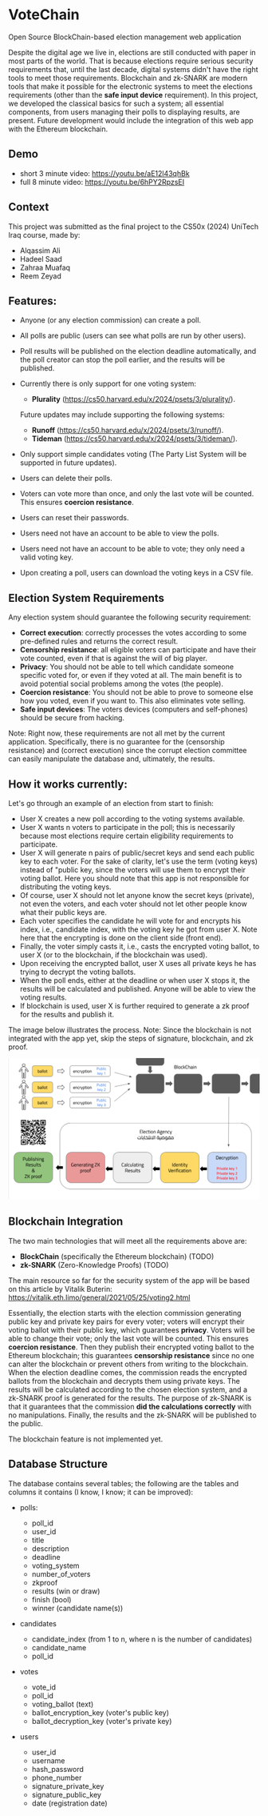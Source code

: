 # VoteChain
Open Source BlockChain-based election management web application

Despite the digital age we live in, elections are still conducted with paper in most parts of the world. That is because elections require serious security requirements that, until the last decade, digital systems didn't have the right tools to meet those requirements. Blockchain and zk-SNARK are modern tools that make it possible for the electronic systems to meet the elections requirements (other than the **safe input device** requirement). In this project, we developed the classical basics for such a system; all essential components, from users managing their polls to displaying results, are present. Future development would include the integration of this web app with the Ethereum blockchain.

## Demo
* short 3 minute video: https://youtu.be/aE12l43qhBk
* full 8 minute video: https://youtu.be/6hPY2RpzsEI 

## Context

This project was submitted as the final project to the CS50x (2024) UniTech Iraq course, made by:
* Alqassim Ali
* Hadeel Saad
* Zahraa Muafaq
* Reem Zeyad

## Features:
* Anyone (or any election commission) can create a poll.
* All polls are public (users can see what polls are run by other users).
* Poll results will be published on the election deadline automatically, and the poll creator can stop the poll earlier, and the results will be published.
* Currently there is only support for one voting system:
    * **Plurality** (https://cs50.harvard.edu/x/2024/psets/3/plurality/).

    Future updates may include supporting the following systems:
    * **Runoff** (https://cs50.harvard.edu/x/2024/psets/3/runoff/).
    * **Tideman** (https://cs50.harvard.edu/x/2024/psets/3/tideman/).
* Only support simple candidates voting (The Party List System will be supported in future updates). 
* Users can delete their polls.
* Voters can vote more than once, and only the last vote will be counted. This ensures **coercion resistance**.
* Users can reset their passwords.
* Users need not have an account to be able to view the polls.
* Users need not have an account to be able to vote; they only need a valid voting key.
* Upon creating a poll, users can download the voting keys in a CSV file.

## Election System Requirements
Any election system should guarantee the following security requirement:
* **Correct execution**: correctly processes the votes according to some pre-defined rules and returns the correct result.
* **Censorship resistance**: all eligible voters can participate and have their vote counted, even if that is against the will of big player.
* **Privacy**: You should not be able to tell which candidate someone specific voted for, or even if they voted at all. The main benefit is to avoid potential social problems among the votes (the people).
* **Coercion resistance**: You should not be able to prove to someone else how you voted, even if you want to. This also eliminates vote selling.
* **Safe input devices**: The voters devices (computers and self-phones) should be secure from hacking.

Note: Right now, these requirements are not all met by the current application. Specifically, there is no guarantee for the (censorship resistance) and (correct execution) since the corrupt election committee can easily manipulate the database and, ultimately, the results.

## How it works currently:

Let's go through an example of an election from start to finish:

* User X creates a new poll according to the voting systems available.
* User X wants n voters to participate in the poll; this is necessarily because most elections require certain eligibility requirements to participate.
* User X will generate n pairs of public/secret keys and send each public key to each voter. For the sake of clarity, let's use the term (voting keys) instead of "public key, since the voters will use them to encrypt their voting ballot. Here you should note that this app is not responsible for distributing the voting keys.
* Of course, user X should not let anyone know the secret keys (private), not even the voters, and each voter should not let other people know what their public keys are.
* Each voter specifies the candidate he will vote for and encrypts his index, i.e., candidate index, with the voting key he got from user X. Note here that the encrypting is done on the client side (front end).
* Finally, the voter simply casts it, i.e., casts the encrypted voting ballot, to user X (or to the blockchain, if the blockchain was used).
* Upon receiving the encrypted ballot, user X uses all private keys he has trying to decrypt the voting ballots.
* When the poll ends, either at the deadline or when user X stops it, the results will be calculated and published. Anyone will be able to view the voting results.
* If blockchain is used, user X is further required to generate a zk proof for the results and publish it.

The image below illustrates the process. Note: Since the blockchain is not integrated with the app yet, skip the steps of signature, blockchain, and zk proof.

![image](static/images/how%20it%20works%20digram.png)

## Blockchain Integration

The two main technologies that will meet all the requirements above are:
* **BlockChain** (specifically the Ethereum blockchain) (TODO)
* **zk-SNARK** (Zero-Knowledge Proofs) (TODO)

The main resource so far for the security system of the app will be based on this article by Vitalik Buterin: https://vitalik.eth.limo/general/2021/05/25/voting2.html

Essentially, the election starts with the election commission generating public key and private key pairs for every voter; voters will encrypt their voting ballot with their public key, which guarantees **privacy**. Voters will be able to change their vote; only the last vote will be counted. This ensures **coercion resistance**. Then they publish their encrypted voting ballot to the Ethereum blockchain; this guarantees **censorship resistance** since no one can alter the blockchain or prevent others from writing to the blockchain. When the election deadline comes, the commission reads the encrypted ballots from the blockchain and decrypts them using private keys. The results will be calculated according to the chosen election system, and a zk-SNARK proof is generated for the results. The purpose of zk-SNARK is that it guarantees that the commission **did the calculations correctly** with no manipulations. Finally, the results and the zk-SNARK will be published to the public.

The blockchain feature is not implemented yet.

## Database Structure

The database contains several tables; the following are the tables and columns it contains (I know, I know; it can be improved):

* polls:
    * poll_id
    * user_id
    * title
    * description
    * deadline
    * voting_system
    * number_of_voters
    * zkproof
    * results (win or draw)
    * finish (bool)
    * winner (candidate name(s))

* candidates
    * candidate_index (from 1 to n, where n is the number of candidates)
    * candidate_name
    * poll_id
     
* votes
    * vote_id
    * poll_id
    * voting_ballot (text)
    * ballot_encryption_key (voter's public key)
    * ballot_decryption_key (voter's private key)

* users
    * user_id
    * username
    * hash_password
    * phone_number
    * signature_private_key
    * signature_public_key
    * date (registration date)